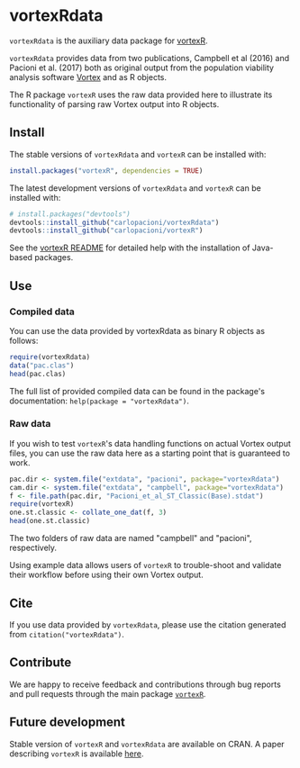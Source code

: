 # vortexRdata

`vortexRdata` is the auxiliary data package for [vortexR](https://github.com/carlopacioni/vortexR).

`vortexRdata` provides data from two publications, Campbell et al (2016) and 
Pacioni et al. (2017) both as original output from the population viability 
analysis software [Vortex](http://vortex10.org/) and as R objects.

The R package `vortexR` uses the raw data provided here to illustrate its
functionality of parsing raw Vortex output into R objects.

## Install

The stable versions of `vortexRdata` and `vortexR` can be installed with:

```R
install.packages("vortexR", dependencies = TRUE)
```

The latest development versions of `vortexRdata` and `vortexR` can be installed with:

```R
# install.packages("devtools")
devtools::install_github("carlopacioni/vortexRdata")
devtools::install_github("carlopacioni/vortexR")
```

See the [vortexR README](https://github.com/carlopacioni/vortexR/blob/master/README.md)
for detailed help with the installation of Java-based packages.

## Use

### Compiled data

You can use the data provided by vortexRdata as binary R objects as follows:

```R
require(vortexRdata)
data("pac.clas")
head(pac.clas)
```
The full list of provided compiled data can be found in the package's 
documentation: `help(package = "vortexRdata")`.

### Raw data

If you wish to test `vortexR`'s data handling functions on actual Vortex output files,
you can use the raw data here as a starting point that is guaranteed to work.

```R
pac.dir <- system.file("extdata", "pacioni", package="vortexRdata")
cam.dir <- system.file("extdata", "campbell", package="vortexRdata")
f <- file.path(pac.dir, "Pacioni_et_al_ST_Classic(Base).stdat")
require(vortexR)
one.st.classic <- collate_one_dat(f, 3)
head(one.st.classic)
```

The two folders of raw data are named "campbell" and "pacioni", respectively.

Using example data allows users of `vortexR` to trouble-shoot and validate their
workflow before using their own Vortex output.

## Cite

If you use data provided by `vortexRdata`, please use the citation generated from
`citation("vortexRdata")`.

## Contribute

We are happy to receive feedback and contributions through bug reports and pull 
requests through the main package [`vortexR`](https://github.com/carlopacioni/vortexR/issues).

## Future development

Stable version of `vortexR` and `vortexRdata` are available on CRAN.
A paper describing `vortexR` is available [here](https://besjournals.onlinelibrary.wiley.com/doi/full/10.1111/2041-210X.12786).
